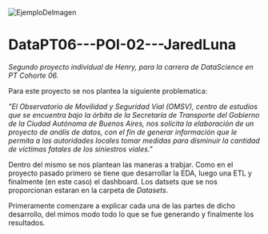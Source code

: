 ![EjemploDeImagen]([https://www.google.com/url?sa=i&url=https%3A%2F%2Fwww.youtube.com%2Fchannel%2FUCyPi0AHwcuCP-QJxrxq-f2Q%2Fabout&psig=AOvVaw3mTadfUNkIc1ol-MlyxIM0&ust=1708991506097000&source=images&cd=vfe&opi=89978449&ved=0CBMQjRxqFwoTCKDh9M7Xx4QDFQAAAAAdAAAAABAE](https://www.google.com/url?sa=i&url=https%3A%2F%2Fwww.soyhenry.com%2F&psig=AOvVaw3LbfJKyR73fqHE971t5dLM&ust=1708991670785000&source=images&cd=vfe&opi=89978449&ved=0CBMQjRxqFwoTCPCPzp3Yx4QDFQAAAAAdAAAAABAE))
# DataPT06---POI-02---JaredLuna
*Segundo proyecto individual de Henry, para la carrera de DataScience en PT Cohorte 06.*

Para este proyecto se nos plantea la siguiente problematica:

*"El Observatorio de Movilidad y Seguridad Vial (OMSV), centro de estudios que se encuentra bajo la órbita de la Secretaría de Transporte del Gobierno de la Ciudad Autónoma de Buenos Aires, nos solicita la elaboración de un proyecto de anális de datos, con el fin de generar información que le permita a las autoridades locales tomar medidas para disminuir la cantidad de víctimas fatales de los siniestros viales."*

Dentro del mismo se nos plantean las maneras a trabjar. Como en el proyecto pasado primero se tiene que desarrollar la EDA, luego una ETL y finalmente (en este caso) el dashboard. Los datsets que se nos proporcionan estaran en la carpeta de *Datasets*.

Primeramente comenzare a explicar cada una de las partes de dicho desarrollo, del mimos modo todo lo que se fue generando y finalmente los resultados.
